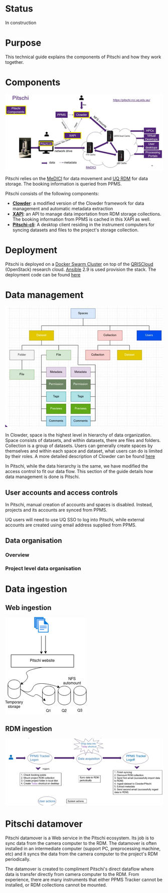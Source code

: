 # Status
In construction

# Purpose
This technical guide explains the components of Pitschi and how they work together.

# Components
![image](images/pitschi_components.png)

Pitschi relies on the [MeDICI](https://rcc.uq.edu.au/data-storage) for data movement and [UQ RDM](https://research.uq.edu.au/rmbt/uqrdm) for data storage. The booking information is queried from PPMS.

Pitschi consists of the following components:
* **[Clowder](github.com/UQ-RCC/clowder)**: a modified version of the Clowder framework for data management and automatic metadata extraction
* **[XAPI](github.com/UQ-RCC/xapi)**: an API to manage data importation from RDM storage collections. The booking information from PPMS is cached in this XAPI as well. 
* **[Pitschi-cli](github.com/UQ-RCC/pitschi-cli)**: A desktop client residing in the instrument computers for syncing datasets and files to the project's storage collection.  

# Deployment
Pitschi is deployed on a [Docker Swarm Cluster](https://docs.docker.com/engine/swarm/) on top of the [QRISCloud](https://www.qriscloud.org.au/) (OpenStack) research cloud. [Ansible](https://www.ansible.com/) 2.9 is used provision the stack. The deployment code can be found [here](https://github.com/UQ-RCC/ansible-swarm-clowder)




# Data management
![image](images/clowder_datamodel.png)

In Clowder, space is the highest level in hierarchy of data organization. Space consists of datasets, and within datasets, there are files and folders. Collection is a group of datasets. Users can generally create spaces by themselves and within each space and dataset, what users can do is limited by their roles. A more detailed description of Clowder can be found [here](https://clowder-framework.readthedocs.io/en/latest/userguide/ug_index.html)

In Pitschi, while the data hierarchy is the same, we have modified the access control to fit our data flow. This section of the guide details how data management is done is Pitschi.

## User accounts and access controls
In Pitschi, manual creation of accounts and spaces is disabled. Instead, projects and its accounts are synced from PPMS. 

UQ users will need to use UQ SSO to log into Pitschi, while external accounts are created using email address supplied from PPMS. 

## Data organisation

### Overview

### Project level data organisation

# Data ingestion

## Web ingestion
![image](images/webingestion.png)

## RDM ingestion
![image](images/rdm_ingestion.png)

# Pitschi datamover
Pitschi datamover is a Web service in the Pitschi ecosystem. Its job is to sync data from the camera computer to the RDM. The datamover is often installed in an intermediate computer (support PC, preprocessing machine, etc) and it syncs the data from the camera computer to the project's RDM periodically. 

The datamover is created to compliment Pitschi's direct dataflow where data is transfer directly from camera computer to the RDM. From experience, there are many instruments that either PPMS Tracker cannot be installed, or RDM collections cannot be mounted. 